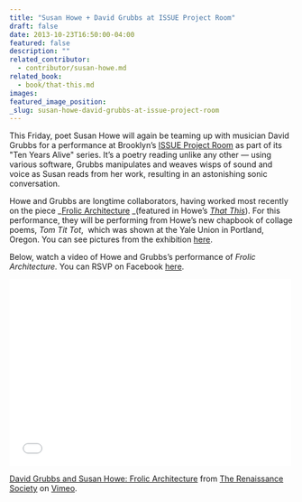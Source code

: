 ```yaml
---
title: "Susan Howe + David Grubbs at ISSUE Project Room"
draft: false
date: 2013-10-23T16:50:00-04:00
featured: false
description: ""
related_contributor:
  - contributor/susan-howe.md
related_book:
  - book/that-this.md
images:
featured_image_position: 
_slug: susan-howe-david-grubbs-at-issue-project-room
---
```


This Friday, poet Susan Howe will again be teaming up with musician David Grubbs for a performance at Brooklyn’s [ISSUE Project Room](http://issueprojectroom.org/drupal/event/marina-rosenfeld-david-grubbs-susan-howe) as part of its "Ten Years Alive" series. It’s a poetry reading unlike any other — using various software, Grubbs manipulates and weaves wisps of sound and voice as Susan reads from her work, resulting in an astonishing sonic conversation. 

Howe and Grubbs are longtime collaborators, having worked most recently on the piece _[Frolic Architecture](http://www.grenfellpress.com/books/susan-howe-james-welling-frolic-architecture.html) _(featured in Howe’s _[That This](http://ndbooks.com/book/that-this)_). For this performance, they will be performing from Howe’s new chapbook of collage poems, _Tom Tit Tot_,  which was shown at the Yale Union in Portland, Oregon. You can see pictures from the exhibition [here](http://share.shutterfly.com/share/received/welcome.sfly?fid=4c33e25f99a83f80&sid=wAauGrVo2bNmbVhgw). 

Below, watch a video of Howe and Grubbs’s performance of _Frolic Architecture._ You can RSVP on Facebook [here](https://www.facebook.com/events/476650239115731/).

<iframe src="//player.vimeo.com/video/37551423" width="500" height="331" frameborder="0" webkitallowfullscreen="" mozallowfullscreen="" allowfullscreen=""></iframe>

[David Grubbs and Susan Howe: Frolic Architecture](http://vimeo.com/37551423) from [The Renaissance Society](http://vimeo.com/rensoc) on [Vimeo](https://vimeo.com).

